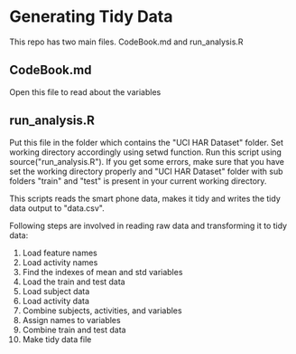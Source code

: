 Generating Tidy Data
====================

This repo has two main files. CodeBook.md and run_analysis.R

## CodeBook.md
Open this file to read about the variables

## run_analysis.R
Put this file in the folder which contains the "UCI HAR Dataset" folder. Set working directory accordingly using setwd function. Run this script using source("run_analysis.R"). If you get some errors, make sure that you have set the working directory properly and "UCI HAR Dataset" folder with sub folders "train" and "test" is present in your current working directory.

This scripts reads the smart phone data, makes it tidy and writes the tidy data output to "data.csv". 

Following steps are involved in reading raw data and transforming it to tidy data:

1. Load feature names
2. Load activity names
3. Find the indexes of mean and std variables
4. Load the train and test data
5. Load subject data
6. Load activity data
7. Combine subjects, activities, and variables
8. Assign names to variables
9. Combine train and test data
10. Make tidy data file

